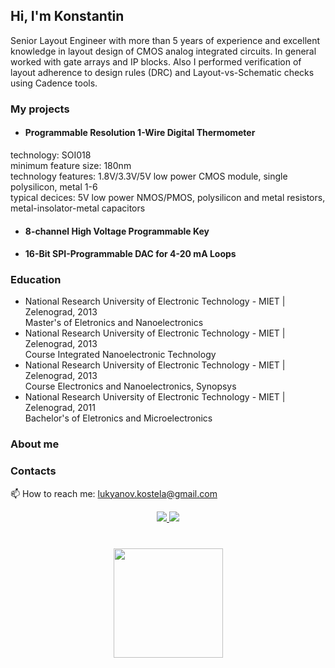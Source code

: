 ## Hi, I'm Konstantin
   Senior Layout Engineer with more than 5 years of experience and excellent knowledge in layout design of CMOS analog integrated circuits. In general worked with gate arrays and IP blocks. Also I performed verification of layout adherence to design rules (DRC) and Layout-vs-Schematic checks using Cadence tools.

### My projects
* #### Programmable Resolution 1-Wire Digital Thermometer
technology: SOI018  
minimum feature size: 180nm  
technology features: 1.8V/3.3V/5V low power CMOS module, single polysilicon, metal 1-6  
typical decices: 5V low power NMOS/PMOS, polysilicon and metal resistors, metal-insolator-metal capacitors  
* #### 8-channel High Voltage Programmable Key
* #### 16-Bit SPI-Programmable DAC for 4-20 mA Loops

### Education
* National Research University of Electronic Technology - MIET | Zelenograd, 2013  
Master's of Eletronics and Nanoelectronics
* National Research University of Electronic Technology - MIET | Zelenograd, 2013  
Course Integrated Nanoelectronic Technology
* National Research University of Electronic Technology - MIET | Zelenograd, 2013  
Course Eleсtronics and Nanoelectronics, Synopsys
* National Research University of Electronic Technology - MIET | Zelenograd, 2011  
Bachelor's of Eletronics and Microelectronics

### About me


### Contacts
📫 How to reach me: <a href='mailto:lukyanov.kostela@gmail.com'>lukyanov.kostela@gmail.com</a>
<p align='center'>
   <a href="https://www.linkedin.com/in/kosnstantin-lukianov/">
       <img src="https://img.shields.io/badge/linkedin-%230077B5.svg?&style=for-the-badge&logo=linkedin&logoColor=white"/>
   </a>
   <a href="https://t.me/lukyanovkostela">
       <img src="https://img.shields.io/badge/Telegram-2CA5E0?style=for-the-badge&logo=telegram&logoColor=white"/>
   </a>


<div align="center" style="margin: 40px 0">
   <a href="https://github.com/kostela/github-profile-views-counter">
       <img width="175px" src="https://komarev.com/ghpvc/?username=kostela3&color=DE002D">
   </a>
</div>



<!--
**kostela/kostela** is a ✨ _special_ ✨ repository because its `README.md` (this file) appears on your GitHub profile.

Here are some ideas to get you started:

- 🔭 I’m currently working on ...
- 🌱 I’m currently learning ...
- 👯 I’m looking to collaborate on ...
- 🤔 I’m looking for help with ...
- 💬 Ask me about ...
- 📫 How to reach me: ...
- 😄 Pronouns: ...
- ⚡ Fun fact: ...
-->
